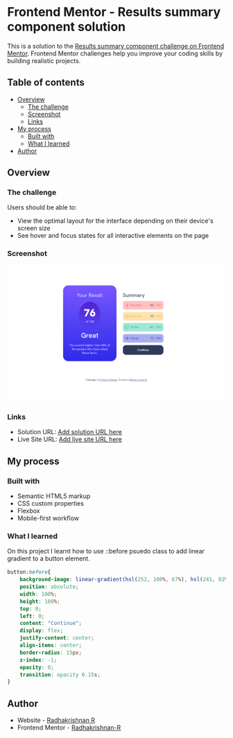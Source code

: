 # Frontend Mentor - Results summary component solution

This is a solution to the [Results summary component challenge on Frontend Mentor](https://www.frontendmentor.io/challenges/results-summary-component-CE_K6s0maV). Frontend Mentor challenges help you improve your coding skills by building realistic projects. 


## Table of contents

- [Overview](#overview)
  - [The challenge](#the-challenge)
  - [Screenshot](#screenshot)
  - [Links](#links)
- [My process](#my-process)
  - [Built with](#built-with)
  - [What I learned](#what-i-learned)
- [Author](#author)


## Overview

### The challenge

Users should be able to:

- View the optimal layout for the interface depending on their device's screen size
- See hover and focus states for all interactive elements on the page

### Screenshot

![](./Screen%20Shot.png)


### Links

- Solution URL: [Add solution URL here](https://your-solution-url.com)
- Live Site URL: [Add live site URL here](https://your-live-site-url.com)

## My process

### Built with

- Semantic HTML5 markup
- CSS custom properties
- Flexbox
- Mobile-first workflow


### What I learned

On this project I learnt how to use ::before psuedo class to add linear gradient to a button element.

```css
button:before{
    background-image: linear-gradient(hsl(252, 100%, 67%), hsl(241, 81%, 54%));
    position: absolute;
    width: 100%;
    height: 100%;
    top: 0;
    left: 0;
    content: "Continue";
    display: flex;
    justify-content: center;
    align-items: center;
    border-radius: 15px;
    z-index: -1;
    opacity: 0;
    transition: opacity 0.15s;
}
```



## Author

- Website - [Radhakrishnan R](https://radhakrishnans-portfolio.webflow.io/)
- Frontend Mentor - [Radhakrishnan-R](https://www.frontendmentor.io/profile/Radhakrishnan-R)

